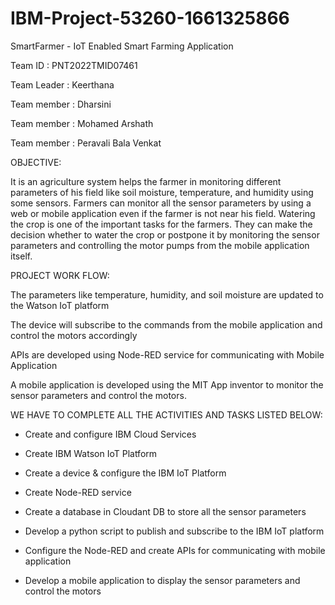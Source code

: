 # IBM-Project-53260-1661325866
SmartFarmer - IoT Enabled Smart Farming Application

Team ID : PNT2022TMID07461

Team Leader : Keerthana

Team member : Dharsini

Team member : Mohamed Arshath

Team member : Peravali Bala Venkat

OBJECTIVE:

 It is an agriculture system helps the farmer in monitoring different parameters of his field like soil moisture, temperature, and humidity using some sensors. Farmers can monitor all the sensor parameters by using a web or mobile application even if the farmer is not near his field. Watering the crop is one of the important tasks for the farmers. They can make the decision whether to water the crop or postpone it by monitoring the sensor parameters and controlling the motor pumps from the mobile application itself.

PROJECT WORK FLOW:

The parameters like temperature, humidity, and soil moisture are updated to the Watson IoT platform

The device will subscribe to the commands from the mobile application and control the motors accordingly

APIs are developed using Node-RED service for communicating with Mobile Application

A mobile application is developed using the MIT App inventor to monitor the sensor parameters and control the motors.

WE HAVE TO COMPLETE ALL THE ACTIVITIES AND TASKS LISTED BELOW:

* Create and configure IBM Cloud Services

* Create IBM Watson IoT Platform

* Create a device & configure the IBM IoT Platform

* Create Node-RED service

* Create a database in Cloudant DB to store all the sensor parameters

* Develop a python script to publish and subscribe to the IBM IoT platform

* Configure the Node-RED and create APIs for communicating with mobile application

* Develop a mobile application to display the sensor parameters and control the motors
